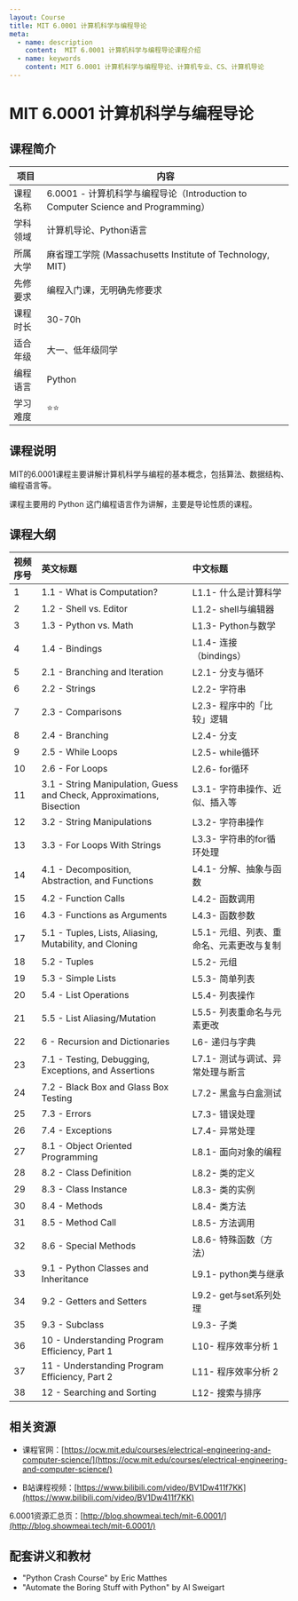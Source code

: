 ```yaml
---
layout: Course
title: MIT 6.0001 计算机科学与编程导论
meta:
  - name: description
    content:  MIT 6.0001 计算机科学与编程导论课程介绍
  - name: keywords
    content: MIT 6.0001 计算机科学与编程导论、计算机专业、CS、计算机导论
---
```


# MIT 6.0001 计算机科学与编程导论

## 课程简介

| 项目           | 内容                      |
| ------------ | -------------------------- |
| 课程名称     | 6.0001 - 计算机科学与编程导论（Introduction to Computer Science and Programming） |
| 学科领域     | 计算机导论、Python语言
| 所属大学     | 麻省理工学院 (Massachusetts Institute of Technology, MIT)    |
| 先修要求     | 编程入门课，无明确先修要求                                     |
| 课程时长     |      30-70h                                                |
| 适合年级     | 大一、低年级同学                                              |
| 编程语言     | Python                                                     |
| 学习难度     | ⭐⭐                                                       |

## 课程说明

MIT的6.0001课程主要讲解计算机科学与编程的基本概念，包括算法、数据结构、编程语言等。

课程主要用的 Python 这门编程语言作为讲解，主要是导论性质的课程。

## 课程大纲

| 视频序号 | 英文标题                                                     | 中文标题                                 |
| :------- | :----------------------------------------------------------- | :--------------------------------------- |
| 1        | 1.1 - What is Computation?                                   | L1.1- 什么是计算科学                     |
| 2        | 1.2 - Shell vs. Editor                                       | L1.2- shell与编辑器                      |
| 3        | 1.3 - Python vs. Math                                        | L1.3- Python与数学                       |
| 4        | 1.4 - Bindings                                               | L1.4- 连接（bindings）                   |
| 5        | 2.1 - Branching and Iteration                                | L2.1- 分支与循环                         |
| 6        | 2.2 - Strings                                                | L2.2- 字符串                             |
| 7        | 2.3 - Comparisons                                            | L2.3- 程序中的「比较」逻辑               |
| 8        | 2.4 - Branching                                              | L2.4- 分支                               |
| 9        | 2.5 - While Loops                                            | L2.5- while循环                          |
| 10       | 2.6 - For Loops                                              | L2.6- for循环                            |
| 11       | 3.1 - String Manipulation, Guess and Check, Approximations, Bisection | L3.1- 字符串操作、近似、插入等           |
| 12       | 3.2 - String Manipulations                                   | L3.2- 字符串操作                         |
| 13       | 3.3 - For Loops With Strings                                 | L3.3- 字符串的for循环处理                |
| 14       | 4.1 - Decomposition, Abstraction, and Functions              | L4.1- 分解、抽象与函数                   |
| 15       | 4.2 - Function Calls                                         | L4.2- 函数调用                           |
| 16       | 4.3 - Functions as Arguments                                 | L4.3- 函数参数                           |
| 17       | 5.1 - Tuples, Lists, Aliasing, Mutability, and Cloning       | L5.1- 元组、列表、重命名、元素更改与复制 |
| 18       | 5.2 - Tuples                                                 | L5.2- 元组                               |
| 19       | 5.3 - Simple Lists                                           | L5.3- 简单列表                           |
| 20       | 5.4 - List Operations                                        | L5.4- 列表操作                           |
| 21       | 5.5 - List Aliasing/Mutation                                 | L5.5- 列表重命名与元素更改               |
| 22       | 6 - Recursion and Dictionaries                               | L6- 递归与字典                           |
| 23       | 7.1 - Testing, Debugging, Exceptions, and Assertions         | L7.1- 测试与调试、异常处理与断言         |
| 24       | 7.2 - Black Box and Glass Box Testing                        | L7.2- 黑盒与白盒测试                     |
| 25       | 7.3 - Errors                                                 | L7.3- 错误处理                           |
| 26       | 7.4 - Exceptions                                             | L7.4- 异常处理                           |
| 27       | 8.1 - Object Oriented Programming                            | L8.1- 面向对象的编程                     |
| 28       | 8.2 - Class Definition                                       | L8.2- 类的定义                           |
| 29       | 8.3 - Class Instance                                         | L8.3- 类的实例                           |
| 30       | 8.4 - Methods                                                | L8.4- 类方法                             |
| 31       | 8.5 - Method Call                                            | L8.5- 方法调用                           |
| 32       | 8.6 - Special Methods                                        | L8.6- 特殊函数（方法）                   |
| 33       | 9.1 - Python Classes and Inheritance                         | L9.1- python类与继承                     |
| 34       | 9.2 - Getters and Setters                                    | L9.2- get与set系列处理                   |
| 35       | 9.3 - Subclass                                               | L9.3- 子类                               |
| 36       | 10 - Understanding Program Efficiency, Part 1                | L10- 程序效率分析 1                      |
| 37       | 11 - Understanding Program Efficiency, Part 2                | L11- 程序效率分析 2                      |
| 38       | 12 - Searching and Sorting                                   | L12- 搜索与排序                          |

## 相关资源

* 课程官网：[https://ocw.mit.edu/courses/electrical-engineering-and-computer-science/](https://ocw.mit.edu/courses/electrical-engineering-and-computer-science/)

* B站课程视频：[https://www.bilibili.com/video/BV1Dw411f7KK](https://www.bilibili.com/video/BV1Dw411f7KK)

6.0001资源汇总页：[http://blog.showmeai.tech/mit-6.0001/](http://blog.showmeai.tech/mit-6.0001/)

## 配套讲义和教材

- "Python Crash Course" by Eric Matthes
- "Automate the Boring Stuff with Python" by Al Sweigart


